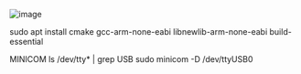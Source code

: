 ![image](https://github.com/ShantamSridev/pico_folder/assets/50525078/32ce31c1-5891-42cf-b1c6-f7b33097b34c)

sudo apt install cmake gcc-arm-none-eabi libnewlib-arm-none-eabi build-essential

MINICOM
ls /dev/tty* | grep USB
sudo minicom -D /dev/ttyUSB0
